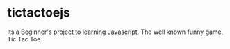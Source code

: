 # tictactoejs
Its a Beginner's project to learning Javascript. 
The well known funny game, Tic Tac Toe.
